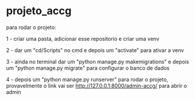 # projeto_accg
para rodar o projeto:

1 - criar uma pasta, adicionar esse repositorio e criar uma venv

2 - dar um "cd/Scripts" no cmd e depois um "activate" para ativar a venv

3 - ainda no terminal dar um "python manage.py makemigrations" e depois um "python manage.py migrate" para configurar o banco de dados

4 - depois um "python manage.py runserver" para rodar o projeto, provavelmente o link vai ser http://127.0.0.1:8000/admin-accg/ para abrir o admin